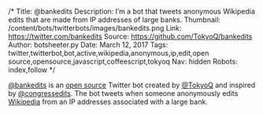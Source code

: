 /*
Title: @bankedits
Description: I’m a bot that tweets anonymous Wikipedia edits that are made from IP addresses of large banks.
Thumbnail: /content/bots/twitterbots/images/bankedits.png
Link: https://twitter.com/bankedits
Source: https://github.com/TokyoQ/bankedits
Author: botsheeter.py
Date: March 12, 2017
Tags: twitter,twitterbot,bot,active,wikipedia,anonymous,ip,edit,open source,opensource,javascript,coffeescript,tokyoq
Nav: hidden
Robots: index,follow
*/

[@bankedits](https://twitter.com/bankedits) is an [open source](https://github.com/TokyoQ/bankedits) Twitter bot created by [@TokyoQ](https://twitter.com/https://github.com/TokyoQ) and inspired by [@congressedits](/bots/twitterbots/congressedits). The bot tweets when someone anonymously edits [Wikipedia](https://www.wikipedia.org/) from an IP addresses associated with a large bank.
